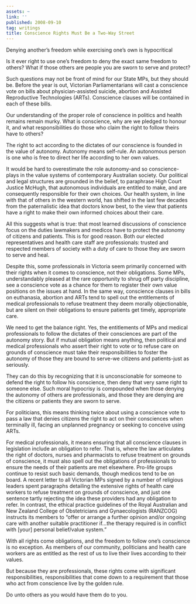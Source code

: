 ```yaml
---
assets: ~
link: ''
published: 2008-09-10
tag: writings
title: Conscience Rights Must Be a Two-Way Street
---
```

Denying another’s freedom while exercising one’s own is hypocritical

Is it ever right to use one’s freedom to deny the exact same freedom to
others? What if those others are people you are sworn to serve and
protect?

Such questions may not be front of mind for our State MPs, but they
should be. Before the year is out, Victorian Parliamentarians will cast
a conscience vote on bills about physician-assisted suicide, abortion
and Assisted Reproductive Technologies (ARTs). Conscience clauses will
be contained in each of these bills.

Our understanding of the proper role of conscience in politics and
health remains remain murky. What is conscience, why are we pledged to
honour it, and what responsibilities do those who claim the right to
follow theirs have to others?

The right to act according to the dictates of our conscience is founded
in the value of autonomy. Autonomy means self-rule. An autonomous person
is one who is free to direct her life according to her own values.

It would be hard to overestimate the role autonomy-and so
conscience-plays in the value systems of contemporary Australian
society. Our political and legal structures are grounded in the belief,
to paraphrase High Court Justice McHugh, that autonomous individuals are
entitled to make, and are consequently responsible for their own
choices. Our health system, in line with that of others in the western
world, has shifted in the last few decades from the paternalistic idea
that doctors know best, to the view that patients have a right to make
their own informed choices about their care.

All this suggests what is true: that most learned discussions of
conscience focus on the duties lawmakers and medicos have to protect the
autonomy of citizens and patients. This is for good reason. Both our
elected representatives and health care staff are professionals: trusted
and respected members of society with a duty of care to those they are
sworn to serve and heal.

Despite this, some professionals in Victoria seem primarily concerned
with their rights when it comes to conscience, not their obligations.
Some MPs, understandably pleased at the rare opportunity to shrug off
party discipline, see a conscience vote as a chance for them to register
their own value positions on the issues at hand. In the same way,
conscience clauses in bills on euthanasia, abortion and ARTs tend to
spell out the entitlements of medical professionals to refuse treatment
they deem morally objectionable, but are silent on their obligations to
ensure patients get timely, appropriate care.

We need to get the balance right. Yes, the entitlements of MPs and
medical professionals to follow the dictates of their consciences are
part of the autonomy story. But if mutual obligation means anything,
then political and medical professionals who assert their right to vote
or to refuse care on grounds of conscience must take their
responsibilities to foster the autonomy of those they are bound to
serve-we citizens and patients-just as seriously.

They can do this by recognizing that it is unconscionable for someone to
defend the right to follow his conscience, then deny that very same
right to someone else. Such moral hypocrisy is compounded when those
denying the autonomy of others are professionals, and those they are
denying are the citizens or patients they are sworn to serve.

For politicians, this means thinking twice about using a conscience vote
to pass a law that denies citizens the right to act on their consciences
when terminally ill, facing an unplanned pregnancy or seeking to
conceive using ARTs.

For medical professionals, it means ensuring that all conscience clauses
in legislation include an obligation to refer. That is, where the law
articulates the right of doctors, nurses and pharmacists to refuse
treatment on grounds of conscience, it must also spell out the
obligations of professionals to ensure the needs of their patients are
met elsewhere. Pro-life groups continue to resist such basic demands,
though medicos tend to be on board. A recent letter to all Victorian MPs
signed by a number of religious leaders spent paragraphs detailing the
extensive rights of health care workers to refuse treatment on grounds
of conscience, and just one sentence tartly rejecting the idea these
providers had any obligation to refer. In contrast, the ethical practice
guidelines of the Royal Australian and New Zealand College of
Obstetricians and Gynaecologists (RANZCOG) instructs its members to
“offer or arrange a further opinion and/or ongoing care with another
suitable practitioner if…the therapy required is in conflict with [your]
personal belief/value system.”

With all rights come obligations, and the freedom to follow one’s
conscience is no exception. As members of our community, politicians and
health care workers are as entitled as the rest of us to live their
lives according to their values.

But because they are professionals, these rights come with significant
responsibilities, responsibilities that come down to a requirement that
those who act from conscience live by the golden rule.

Do unto others as you would have them do to you.